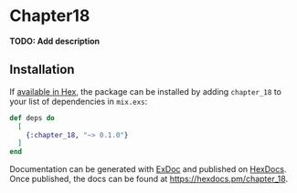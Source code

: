 # Chapter18

**TODO: Add description**

## Installation

If [available in Hex](https://hex.pm/docs/publish), the package can be installed
by adding `chapter_18` to your list of dependencies in `mix.exs`:

```elixir
def deps do
  [
    {:chapter_18, "~> 0.1.0"}
  ]
end
```

Documentation can be generated with [ExDoc](https://github.com/elixir-lang/ex_doc)
and published on [HexDocs](https://hexdocs.pm). Once published, the docs can
be found at <https://hexdocs.pm/chapter_18>.

